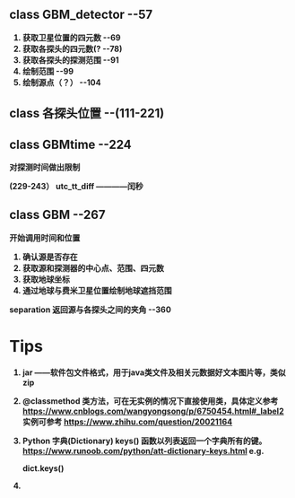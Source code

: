 <b><font color=Violet></font><b>
## class GBM_detector --57
1. 获取卫星位置的四元数 --69
2. 获取各探头的四元数(? --78)
3. 获取各探头的探测范围 --91
4. 绘制范围 --99
5. 绘制源点（？） --104

## class 各探头位置 --(111-221)
## class GBMtime --224
对探测时间做出限制

(229-243） utc_tt_diff ————闰秒

## class GBM --267
开始调用时间和位置

1. 确认源是否存在
2. 获取源和探测器的中心点、范围、四元数
3. 获取地球坐标
4. 通过地球与费米卫星位置绘制地球遮挡范围

<b>separation</b> 返回源与各探头之间的夹角 --360

# Tips

1. jar ——软件包文件格式，用于java类文件及相关元数据好文本图片等，类似zip

2. @classmethod 类方法，可在无实例的情况下直接使用类，具体定义参考 https://www.cnblogs.com/wangyongsong/p/6750454.html#_label2  实例可参考 https://www.zhihu.com/question/20021164

3. Python 字典(Dictionary) keys() 函数以列表返回一个字典所有的键。 https://www.runoob.com/python/att-dictionary-keys.html
e.g.
 
    dict.keys()

4. 
